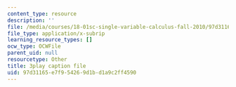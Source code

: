 ```yaml
---
content_type: resource
description: ''
file: /media/courses/18-01sc-single-variable-calculus-fall-2010/97d31165e7f954269d1bd1a9c2ff4590_wezQdmwolMU.vtt
file_type: application/x-subrip
learning_resource_types: []
ocw_type: OCWFile
parent_uid: null
resourcetype: Other
title: 3play caption file
uid: 97d31165-e7f9-5426-9d1b-d1a9c2ff4590
---
```

